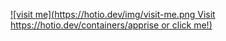 [![visit me](https://hotio.dev/img/visit-me.png Visit https://hotio.dev/containers/apprise or click me!)](https://hotio.dev/containers/apprise)
